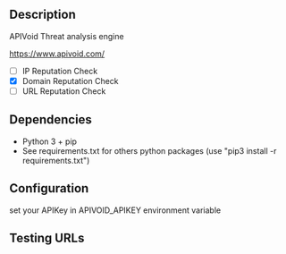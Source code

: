 ## Description
APIVoid Threat analysis engine

https://www.apivoid.com/

-[ ] IP Reputation Check
-[X] Domain Reputation Check
-[ ] URL Reputation Check

## Dependencies
- Python 3 + pip
- See requirements.txt for others python packages (use "pip3 install -r requirements.txt")

## Configuration
set your APIKey in APIVOID_APIKEY environment variable 

## Testing URLs

